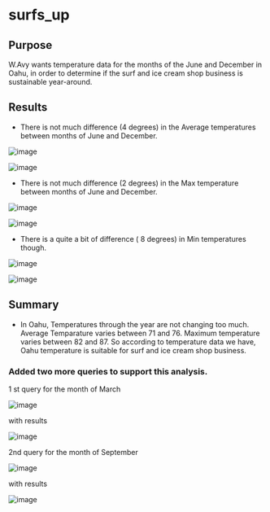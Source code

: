 # surfs_up
## Purpose
  W.Avy wants temperature data for the months of the June and December in Oahu, in order to determine if the surf and ice cream shop business is sustainable year-around.

## Results
  - There is not much difference (4 degrees) in the Average temperatures between months of June and December.
  
  ![image](https://user-images.githubusercontent.com/56806834/155871261-481774ac-458a-4813-95ed-294224ab12d0.png)
  
  ![image](https://user-images.githubusercontent.com/56806834/155871313-4ade7a26-9eef-42b5-b003-c890051c4855.png)


  - There is not much difference (2 degrees) in the Max temperature between months of June and December.
  
  
  ![image](https://user-images.githubusercontent.com/56806834/155871283-08793c68-efcb-411a-8216-d3ac842a70de.png)
  
  ![image](https://user-images.githubusercontent.com/56806834/155871324-6d55f34d-8d68-4968-b0e9-b1b8e5325d94.png)


  - There is a quite a bit of difference ( 8 degrees) in Min temperatures though.
  
  
  ![image](https://user-images.githubusercontent.com/56806834/155871297-88b1d3a8-77e8-47f5-9bfb-cdec2fda0e04.png)
  
  ![image](https://user-images.githubusercontent.com/56806834/155871336-6447c9b3-a35b-4b1f-a1e9-64a2a73afa63.png)
  
  ## Summary
  - In Oahu, Temperatures through the year are not changing too much. Average Temparature varies between 71 and 76. Maximum temperature varies between 82 and 87. So according to temperature data we have, Oahu temperature is suitable for surf and ice cream shop business. 
  
  ### Added two more queries to support this analysis.
   1 st query for the month of March
  
  ![image](https://user-images.githubusercontent.com/56806834/155872428-fde20d38-5e6c-4d26-816b-b769ca01666a.png)

   with results
   
   ![image](https://user-images.githubusercontent.com/56806834/155872458-1c84d10e-23a8-4a64-b457-aeb63855923a.png)

   2nd query for the month of September
   
   ![image](https://user-images.githubusercontent.com/56806834/155872481-196ae8e6-96ea-4c8b-866a-17e732e6afd3.png)

   with results
   
   ![image](https://user-images.githubusercontent.com/56806834/155872487-986b969c-3753-45a3-96e6-06a5117b9945.png)

  

  
